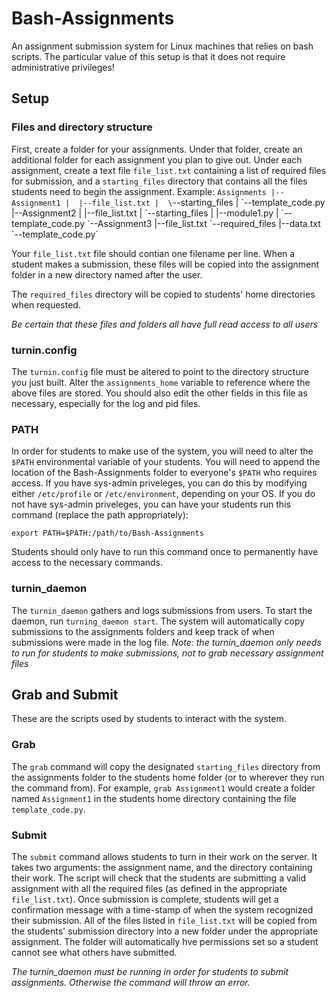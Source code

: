 # Bash-Assignments
An assignment submission system for Linux machines that relies on bash scripts. The particular value of this setup is that it does not require administrative privileges!

## Setup

### Files and directory structure
First, create a folder for your assignments. Under that folder, create an additional folder for each assignment you plan to give out. Under each assignment, create a text file `file_list.txt` containing a list of required files for submission, and a `starting_files` directory that contains all the files students need to begin the assignment. Example:
`Assignments
|--Assignment1
|  |--file_list.txt
|  \`--starting_files
|     \`--template_code.py
|--Assignment2
|  |--file_list.txt
|  \`--starting_files
|      |--module1.py
|      \`--template_code.py
\`--Assignment3
  |--file_list.txt
  \`--required_files
    |--data.txt
    \`--template_code.py`

Your `file_list.txt` file should contian one filename per line. When a student makes a submission, these files will be copied into the assignment folder in a new directory named after the user.

The `required_files` directory will be copied to students' home directories when requested.

*Be certain that these files and folders all have full read access to all users*

### turnin.config
The `turnin.config` file must be altered to point to the directory structure you just built. Alter the `assignments_home` variable to reference where the above files are stored. You should also edit the other fields in this file as necessary, especially for the log and pid files.

### PATH
In order for students to make use of the system, you will need to alter the `$PATH` environmental variable of your students. You will need to append the location of the Bash-Assignments folder to everyone's `$PATH` who requires access. If you have sys-admin priveleges, you can do this by modifying either `/etc/profile` or `/etc/environment`, depending on your OS. If you do not have sys-admin priveleges, you can have your students run this command (replace the path appropriately):

`export PATH=$PATH:/path/to/Bash-Assignments`

Students should only have to run this command once to permanently have access to the necessary commands.

### turnin_daemon
The `turnin_daemon` gathers and logs submissions from users. To start the daemon, run `turning_daemon start`. The system will automatically copy submissions to the assignments folders and keep track of when submissions were made in the log file. *Note: the turnin_daemon only needs to run for students to make submissions, not to grab necessary assignment files*

## Grab and Submit
These are the scripts used by students to interact with the system.

### Grab
The `grab` command will copy the designated `starting_files` directory from the assignments folder to the students home folder (or to wherever they run the command from). For example, `grab Assignment1` would create a folder named `Assignment1` in the students home directory containing the file `template_code.py`.

### Submit
The `submit` command allows students to turn in their work on the server. It takes two arguments: the assignment name, and the directory containing their work. The script will check that the students are submitting a valid assignment with all the required files (as defined in the appropriate `file_list.txt`). Once submission is complete, students will get a confirmation message with a time-stamp of when the system recognized their submission. All of the files listed in `file_list.txt` will be copied from the students' submission directory into a new folder under the appropriate assignment. The folder will automatically hve permissions set so a student cannot see what others have submitted.

*The turnin_daemon must be running in order for students to submit assignments. Otherwise the command will throw an error.*
